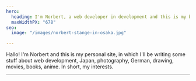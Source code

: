 ```yaml
---
hero:
  heading: I'm Norbert, a web developer in development and this is my blog.
  maxWidthPX: "678"
seo:
  image: "/images/norbert-stange-in-osaka.jpg"

---
```

Hallo! I'm Norbert and this is my personal site, in which I'll be writing some stuff about web development, Japan, photography, German, drawing, movies, books, anime. In short, my interests.

***